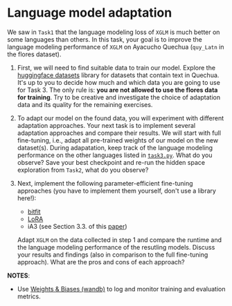 # Language model adaptation

We saw in `Task1` that the language modeling loss of `XGLM` is much better on some languages than others. In this task, your goal is to improve the language modeling performance of `XGLM` on Ayacucho Quechua (`quy_Latn` in the flores dataset).

1. First, we will need to find suitable data to train our model. Explore the [huggingface datasets](https://huggingface.co/datasets) library for datasets that contain text in Quechua. It's up to you to decide how much and which data you are going to use for Task 3. The only rule is: **you are not allowed to use the flores data for training**. Try to be creative and investigate the choice of adaptation data and its quality for the remaining exercises.

2. To adapt our model on the found data, you will experiment with different adaptation approaches. Your next task is to implement several adaptation approaches and compare their results. We will start with full fine-tuning, i.e., adapt all pre-trained weights of our model on the new dataset(s). During adapatation, keep track of the language modeling performance on the other languages listed in [`task3.py`](../scripts/task3.py). What do you observe? Save your best checkpoint and re-run the hidden space exploration from `Task2`, what do you observe? 


3. Next, implement the following parameter-efficient fine-tuning approaches (you have to implement them yourself, don't use a library here!):

    - [bitfit](https://arxiv.org/abs/2106.10199)
    - [LoRA](https://arxiv.org/abs/2106.09685)
    - iA3 (see Section 3.3. of this [paper](https://arxiv.org/abs/2205.05638))

   Adapt `XGLM` on the data collected in step 1 and compare the runtime and the language modeling performance of the resutling models. Discuss your results and findings (also in comparison to the full fine-tuning approach). What are the pros and cons of each approach?


**NOTES**:

- Use [Weights & Biases (wandb)](https://wandb.ai/) to log and monitor training and evaluation metrics.
